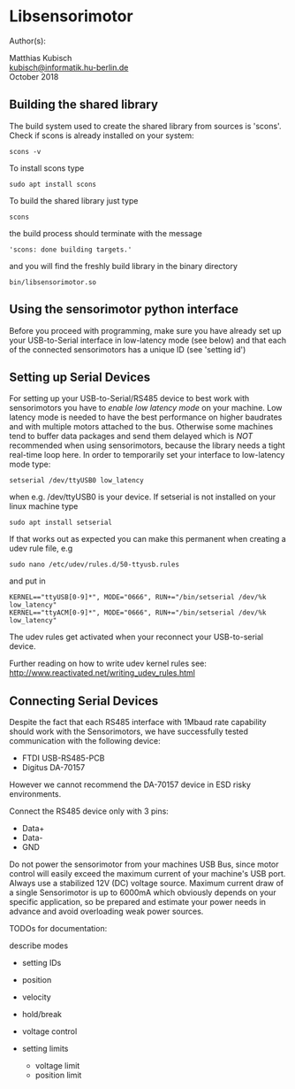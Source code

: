 # Libsensorimotor

Author(s):  

Matthias Kubisch  
kubisch@informatik.hu-berlin.de  
October 2018  


## Building the shared library

The build system used to create the shared library from sources is 'scons'. Check if scons is already installed on your system:

	scons -v

To install scons type
	
	sudo apt install scons

To build the shared library just type

	scons

the build process should terminate with the message

	'scons: done building targets.'

and you will find the freshly build library in the binary directory

	bin/libsensorimotor.so


## Using the sensorimotor python interface

Before you proceed with programming, make sure you have already set up your USB-to-Serial interface in low-latency mode (see below) and that each of the connected sensorimotors has a unique ID (see 'setting id')


## Setting up Serial Devices

For setting up your USB-to-Serial/RS485 device to best work with sensorimotors you have to *enable low latency mode* on your machine. Low latency mode is needed to have the best performance on higher baudrates and with multiple motors attached to the bus. Otherwise some machines tend to buffer data packages and send them delayed which is *NOT* recommended when using sensorimotors, because the library needs a tight real-time loop here. In order to temporarily set your interface to low-latency mode type:

	setserial /dev/ttyUSB0 low_latency

when e.g. /dev/ttyUSB0 is your device. If setserial is not installed on your linux machine type 

	sudo apt install setserial
 
If that works out as expected you can make this permanent when creating a udev rule file, e.g

	sudo nano /etc/udev/rules.d/50-ttyusb.rules 

and put in

	KERNEL=="ttyUSB[0-9]*", MODE="0666", RUN+="/bin/setserial /dev/%k low_latency"
	KERNEL=="ttyACM[0-9]*", MODE="0666", RUN+="/bin/setserial /dev/%k low_latency"

The udev rules get activated when your reconnect your USB-to-serial device.

Further reading on how to write udev kernel rules see:
http://www.reactivated.net/writing_udev_rules.html


## Connecting Serial Devices
Despite the fact that each RS485 interface with 1Mbaud rate capability should work with the Sensorimotors, we have successfully tested communication with the following device:

- FTDI USB-RS485-PCB	
- Digitus DA-70157

However we cannot recommend the DA-70157 device in ESD risky environments. 

Connect the RS485 device only with 3 pins:
- Data+
- Data-
- GND

Do not power the sensorimotor from your machines USB Bus, since motor control will easily exceed the maximum current of your  machine's USB port. Always use a stabilized 12V (DC) voltage source. Maximum current draw of a single Sensorimotor is up to 6000mA which obviously depends on your specific application, so be prepared and estimate your power needs in advance and avoid overloading weak power sources.


TODOs for documentation:

describe modes
- setting IDs
- position
- velocity
- hold/break
- voltage control

- setting limits
	- voltage limit
	- position limit

